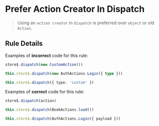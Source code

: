 # Prefer Action Creator In Dispatch

> Using an `action creator` in `dispatch` is preferred over `object` or old `Action`.

## Rule Details

Examples of **incorrect** code for this rule:

```ts
store$.dispatch(new CustomAction())

this.store$.dispatch(new AuthActions.Login({ type }))

this.store$.dispatch({ type: 'custom' })
```

Examples of **correct** code for this rule:

```ts
store$.dispatch(action)

this.store$.dispatch(BookActions.load())

this.store$.dispatch(AuthActions.Login({ payload }))
```
